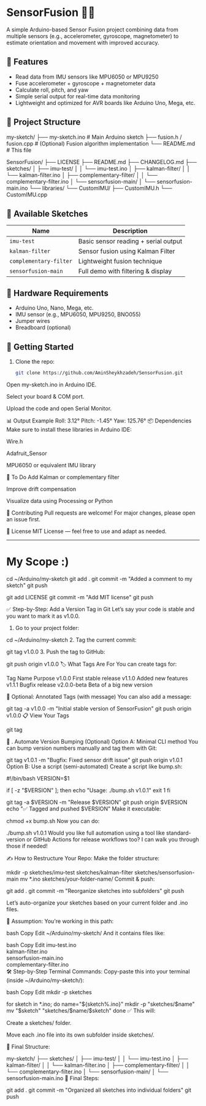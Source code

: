 # SensorFusion 🧭✨

A simple Arduino-based Sensor Fusion project combining data from multiple sensors (e.g., accelerometer, gyroscope, magnetometer) to estimate orientation and movement with improved accuracy.

## 🔧 Features
- Read data from IMU sensors like MPU6050 or MPU9250
- Fuse accelerometer + gyroscope + magnetometer data
- Calculate roll, pitch, and yaw
- Simple serial output for real-time data monitoring
- Lightweight and optimized for AVR boards like Arduino Uno, Mega, etc.

## 📁 Project Structure

my-sketch/
├── my-sketch.ino # Main Arduino sketch
├── fusion.h / fusion.cpp # (Optional) Fusion algorithm implementation
└── README.md # This file

SensorFusion/
├── LICENSE
├── README.md
├── CHANGELOG.md
├── sketches/
│   ├── imu-test/
│   │   └── imu-test.ino
│   ├── kalman-filter/
│   │   └── kalman-filter.ino
│   ├── complementary-filter/
│   │   └── complementary-filter.ino
│   └── sensorfusion-main/
│       └── sensorfusion-main.ino
└── libraries/
    └── CustomIMU/
        ├── CustomIMU.h
        └── CustomIMU.cpp


## 📁 Available Sketches

| Name                  | Description                          |
|-----------------------|--------------------------------------|
| `imu-test`            | Basic sensor reading + serial output |
| `kalman-filter`       | Sensor fusion using Kalman Filter    |
| `complementary-filter`| Lightweight fusion technique         |
| `sensorfusion-main`   | Full demo with filtering & display   |

## 🔌 Hardware Requirements
- Arduino Uno, Nano, Mega, etc.
- IMU sensor (e.g., MPU6050, MPU9250, BNO055)
- Jumper wires
- Breadboard (optional)

## 🚀 Getting Started

1. Clone the repo:
   ```bash
   git clone https://github.com/AminSheykhzadeh/SensorFusion.git
Open my-sketch.ino in Arduino IDE.

Select your board & COM port.

Upload the code and open Serial Monitor.

📊 Output Example
Roll:  3.12°
Pitch: -1.45°
Yaw:  125.76°
📦 Dependencies
Make sure to install these libraries in Arduino IDE:

Wire.h

Adafruit_Sensor

MPU6050 or equivalent IMU library

🧠 To Do
 Add Kalman or complementary filter

 Improve drift compensation

 Visualize data using Processing or Python

🤝 Contributing
Pull requests are welcome! For major changes, please open an issue first.

📄 License
MIT License — feel free to use and adapt as needed.

---

# My Scope :)

cd ~/Arduino/my-sketch
git add .
git commit -m "Added a comment to my sketch"
git push

git add LICENSE
git commit -m "Add MIT license"
git push



✅ Step-by-Step: Add a Version Tag in Git
Let’s say your code is stable and you want to mark it as v1.0.0.

1. Go to your project folder:

cd ~/Arduino/my-sketch
2. Tag the current commit:

git tag v1.0.0
3. Push the tag to GitHub:

git push origin v1.0.0
🏷️ What Tags Are For
You can create tags for:

Tag Name	Purpose
v1.0.0	First stable release
v1.1.0	Added new features
v1.1.1	Bugfix release
v2.0.0-beta	Beta of a big new version

🧠 Optional: Annotated Tags (with message)
You can also add a message:

git tag -a v1.0.0 -m "Initial stable version of SensorFusion"
git push origin v1.0.0
📋 View Your Tags

git tag


🔄 . Automate Version Bumping (Optional)
Option A: Minimal CLI method
You can bump version numbers manually and tag them with Git:


git tag v1.0.1 -m "Bugfix: Fixed sensor drift issue"
git push origin v1.0.1
Option B: Use a script (semi-automated)
Create a script like bump.sh:


#!/bin/bash
VERSION=$1

if [ -z "$VERSION" ]; then
  echo "Usage: ./bump.sh v1.0.1"
  exit 1
fi

git tag -a $VERSION -m "Release $VERSION"
git push origin $VERSION
echo "✅ Tagged and pushed $VERSION"
Make it executable:


chmod +x bump.sh
Now you can do:


./bump.sh v1.0.1
Would you like full automation using a tool like standard-version or GitHub Actions for release workflows too? I can walk you through those if needed!


✍️ How to Restructure Your Repo:
Make the folder structure:

mkdir -p sketches/imu-test sketches/kalman-filter sketches/sensorfusion-main
mv *.ino sketches/your-folder-name/
Commit & push:

git add .
git commit -m "Reorganize sketches into subfolders"
git push


Let’s auto-organize your sketches based on your current folder and .ino files.

🧠 Assumption:
You're working in this path:

bash
Copy
Edit
~/Arduino/my-sketch/
And it contains files like:

bash
Copy
Edit
imu-test.ino  
kalman-filter.ino  
sensorfusion-main.ino  
complementary-filter.ino  
🛠️ Step-by-Step Terminal Commands:
Copy-paste this into your terminal (inside ~/Arduino/my-sketch/):

bash
Copy
Edit
mkdir -p sketches

for sketch in *.ino; do
  name="${sketch%.ino}"
  mkdir -p "sketches/$name"
  mv "$sketch" "sketches/$name/$sketch"
done
✅ This will:

Create a sketches/ folder.

Move each .ino file into its own subfolder inside sketches/.

📁 Final Structure:

my-sketch/
├── sketches/
│   ├── imu-test/
│   │   └── imu-test.ino
│   ├── kalman-filter/
│   │   └── kalman-filter.ino
│   ├── complementary-filter/
│   │   └── complementary-filter.ino
│   └── sensorfusion-main/
│       └── sensorfusion-main.ino
🧾 Final Steps:

git add .
git commit -m "Organized all sketches into individual folders"
git push